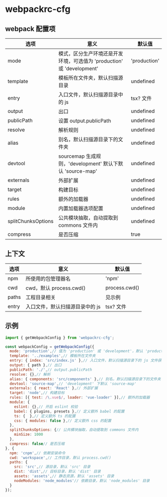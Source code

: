 # webpackrc-cfg

## webpack 配置项

| 选项 | 意义 | 默认值 |
| --- | --- | --- |
| mode | 模式，区分生产环境还是开发环境，可选值为 'production' 或 'development' | 'production' |
| template | 模板所在文件夹，默认扫描源目录 | undefined |
| entry | 入口文件，默认扫描源目录中的 js|tsx? 文件 | undefined |
| output | 出口 | undefined |
| publicPath | 设置 output.publicPath | undefined |
| resolve | 解析规则 | undefined |
| alias | 别名，默认扫描源目录下的文件夹 | undefined |
| devtool | sourcemap 生成规则，'development' 默认下默认 'source-map' | undefined |
| externals | 外部扩展 | undefined |
| target | 构建目标 | undefined |
| rules | 额外的加载器 | undefined |
| module | 内置加载器选项配置 | undefined |
| splitChunksOptions | 公共模块抽取，自动提取到 commons 文件内 | undefined |
| compress | 是否压缩 | true |

## 上下文

| 选项 | 意义 | 默认值 |
| --- | --- | --- |
| npm | 所使用的包管理器名 | 'npm' |
| cwd | cwd，默认 process.cwd() | process.cwd() |
| paths | 工程目录相关 | 见示例 |
| entry | 入口文件，默认扫描源目录中的 js|tsx? 文件 | undefined |

## 示例

```Javascript
import { getWebpackConfig } from 'webpackrc-cfg';

const webpackConfig = getWebpackConfig({
  mode: 'production',// 值为 'production' 或 'development'，默认 'production'
  template: '../examples',// 模板所在文件夹
  entry: { index: 'src/index.js' },// 入口文件，默认扫描源目录下的 js 文件获得
  output: { path },// 出口
  publicPath: './',// output.publicPath
  resolve: {},// 解析
  alias: { components: 'src/components' },// 别名，默认扫描源目录下的文件夹
  devtool: 'source-map',// 'development' 下默认 'source-map'
  externals: { react: 'React' },// 外部扩展
  target: 'node',// 构建目标
  rules: [{ test: /\.vue$/, loader: 'vue-loader' }],// 额外的加载器
  module: {
    eslint: {},// 开启 eslint 校验
    babel: { plugins, presets },// 定义额外 babel 的配置
    ts: {  },// 定义额外 ts 的配置
    css: { modules: false },// 定义额外 css 的配置
  },
  splitChunksOptions: {// 公共模块抽取，自动提取到 commons 文件内
    minSize: 1000
  },
  compress: false// 是否压缩
}, {
  npm: 'cnpm',// 依赖安装命令
  cwd: 'workspace',// 工作目录，默认 process.cwd()
  paths: {
    src: 'src',// 源目录，默认 'src' 目录
    dist: 'dist',// 目标目录，默认 'dist' 目录
    assets: 'assets',// 静态资源，默认 'assets' 目录
    nodeModules: 'node_modules'// 依赖目录，默认 'node_modules' 目录
  }
});
```

